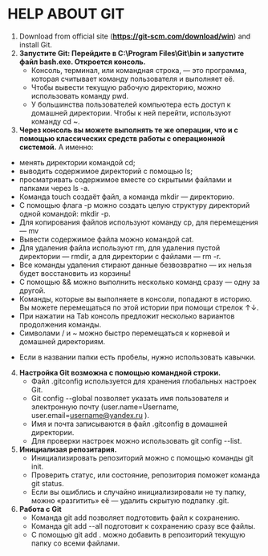 # HELP ABOUT GIT


1. Download from official site (__https://git-scm.com/download/win__) and install Git.
2. **Запустите Git:  Перейдите в C:\Program Files\Git\bin и запустите файл bash.exe. Откроется консоль.**
   - Консоль, терминал, или командная строка, — это программа, которая считывает команду пользователя и выполняет её.
   - Чтобы вывести текущую рабочую директорию, можно использовать команду pwd.
   - У большинства пользователей компьютера есть доступ к домашней директории. Чтобы к ней перейти, используют команду cd ~.
3.  **Через консоль вы можете выполнять те же операции, что и с помощью классических средств работы с операционной системой.** А именно:
   - менять директории командой cd;
   - выводить содержимое директорий с помощью ls;
   - просматривать содержимое вместе со скрытыми файлами и папками через ls -a.
   - Команда touch создаёт файл, а команда mkdir — директорию.
   - С помощью флага -p можно создать целую структуру директорий одной командой: mkdir -p.
   - Для копирования файлов используют команду cp, для перемещения — mv
   - Вывести содержимое файла можно командой cat.
   - Для удаления файла используют rm, для удаления пустой директории — rmdir, а для директории с файлами — rm -r.
   - Все команды удаления стирают данные безвозвратно — их нельзя будет восстановить из корзины!
   - С помощью && можно выполнить несколько команд сразу — одну за другой.
   - Команды, которые вы выполняете в консоли, попадают в историю. Вы можете перемещаться по этой истории при помощи стрелок ↑↓.
   - При нажатии на Tab консоль предложит несколько вариантов продолжения команды.
   - Символами / и ~ можно быстро перемещаться к корневой и домашней директориям.
   * Если в названии папки есть пробелы, нужно использовать кавычки.
4. **Настройка Git возможна с помощью командной строки.**
   - Файл .gitconfig используется для хранения глобальных настроек Git.
   - Git config --global позволяет указать имя пользователя и электронную почту (user.name=Username, 
user.email=username@yandex.ru ).
   - Имя и почта записываются в файл .gitconfig в домашней директории.
   - Для проверки настроек можно использовать git config --list.
5. **Инициализая репозитария.**
   - Инициализировать репозиторий можно с помощью команды git init.
   - Проверить статус, или состояние, репозитория поможет команда git status.
   - Если вы ошиблись и случайно инициализировали не ту папку, можно «разгитить» её — удалить скрытую подпапку .git.
6. **Работа с Git**
   - Команда git add позволяет подготовить файл к сохранению.
   - Команда git add --all подготовит к сохранению сразу все файлы.
   - С помощью git add . можно добавить в репозиторий текущую папку со всеми файлами.